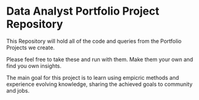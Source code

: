 # Data Analyst Portfolio Project Repository

This Repository will hold all of the code and queries from the Portfolio Projects we create.

Please feel free to take these and run with them. Make them your own and find you own insights.




The main goal for this project is to learn using empicric methods and experience evolving knowledge, 
sharing the achieved goals to community and jobs.

